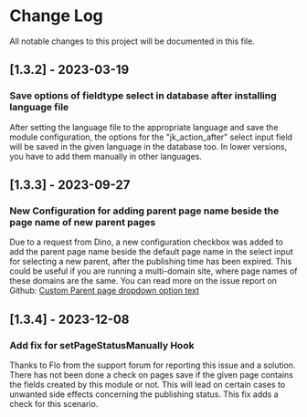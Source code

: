 # Change Log
All notable changes to this project will be documented in this file.

## [1.3.2] - 2023-03-19

### Save options of fieldtype select in database after installing language file
After setting the language file to the appropriate language and save the module configuration, the options
for the "jk_action_after" select input field will be saved in the given language in the database too.
In lower versions, you have to add them manually in other languages.

## [1.3.3] - 2023-09-27

### New Configuration for adding parent page name beside the page name of new parent pages
Due to a request from Dino, a new configuration checkbox was added to add the parent page name beside the default page name in the select input for selecting a new parent, after the publishing time has been expired.
This could be useful if you are running a multi-domain site, where page names of these domains are the same.
You can read more on the issue report on Github: [Custom Parent page dropdown option text](https://github.com/juergenweb/JkPublishPages/issues/1)

## [1.3.4] - 2023-12-08

### Add fix for setPageStatusManually Hook
Thanks to Flo from the support forum for reporting this issue and a solution.
There has not been done a check on pages save if the given page contains the fields created by this module or not.
This will lead on certain cases to unwanted side effects concerning the publishing status.
This fix adds a check for this scenario.
